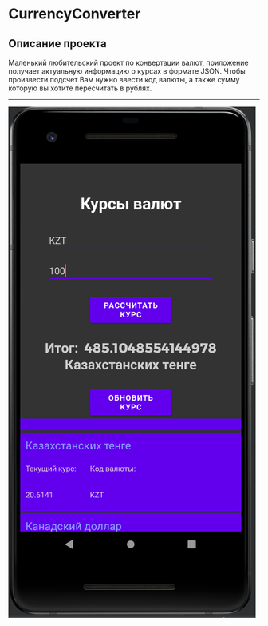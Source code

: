 # CurrencyConverter
## Описание проекта
Маленький любительский проект по конвертации валют, приложение получает актуальную информацию о курсах в формате JSON. 
Чтобы произвести подсчет Вам нужно ввести код валюты, а также сумму которую вы хотите пересчитать в рублях.
***
![Example](app/111.png)
